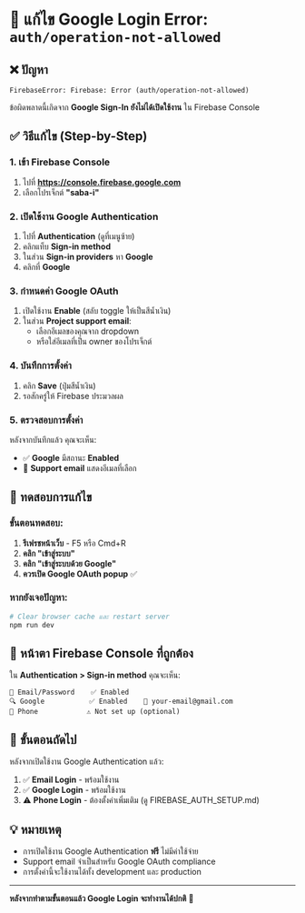 # 🚨 แก้ไข Google Login Error: `auth/operation-not-allowed`

## ❌ **ปัญหา**
```
FirebaseError: Firebase: Error (auth/operation-not-allowed)
```

ข้อผิดพลาดนี้เกิดจาก **Google Sign-In ยังไม่ได้เปิดใช้งาน** ใน Firebase Console

## ✅ **วิธีแก้ไข (Step-by-Step)**

### 1. เข้า Firebase Console
1. ไปที่ **https://console.firebase.google.com**
2. เลือกโปรเจ็กต์ **"saba-i"**

### 2. เปิดใช้งาน Google Authentication
1. ไปที่ **Authentication** (ดูที่เมนูซ้าย)
2. คลิกแท็บ **Sign-in method**
3. ในส่วน **Sign-in providers** หา **Google**
4. คลิกที่ **Google**

### 3. กำหนดค่า Google OAuth
1. เปิดใช้งาน **Enable** (สลับ toggle ให้เป็นสีน้ำเงิน)
2. ในส่วน **Project support email**:
   - เลือกอีเมลของคุณจาก dropdown
   - หรือใส่อีเมลที่เป็น owner ของโปรเจ็กต์

### 4. บันทึกการตั้งค่า
1. คลิก **Save** (ปุ่มสีน้ำเงิน)
2. รอสักครู่ให้ Firebase ประมวลผล

### 5. ตรวจสอบการตั้งค่า
หลังจากบันทึกแล้ว คุณจะเห็น:
- ✅ **Google** มีสถานะ **Enabled**
- 📧 **Support email** แสดงอีเมลที่เลือก

## 🧪 **ทดสอบการแก้ไข**

### ขั้นตอนทดสอบ:
1. **รีเฟรชหน้าเว็บ** - F5 หรือ Cmd+R
2. **คลิก "เข้าสู่ระบบ"**
3. **คลิก "เข้าสู่ระบบด้วย Google"**
4. **ควรเปิด Google OAuth popup** ✅

### หากยังเจอปัญหา:
```bash
# Clear browser cache และ restart server
npm run dev
```

## 📸 **หน้าตา Firebase Console ที่ถูกต้อง**

ใน **Authentication > Sign-in method** คุณจะเห็น:

```
📧 Email/Password    ✅ Enabled
🔍 Google           ✅ Enabled    📧 your-email@gmail.com
📱 Phone            ⚠️ Not set up (optional)
```

## 🚀 **ขั้นตอนถัดไป**

หลังจากเปิดใช้งาน Google Authentication แล้ว:

1. ✅ **Email Login** - พร้อมใช้งาน
2. ✅ **Google Login** - พร้อมใช้งาน
3. ⚠️ **Phone Login** - ต้องตั้งค่าเพิ่มเติม (ดู FIREBASE_AUTH_SETUP.md)

## 💡 **หมายเหตุ**

- การเปิดใช้งาน Google Authentication **ฟรี** ไม่มีค่าใช้จ่าย
- Support email จำเป็นสำหรับ Google OAuth compliance
- การตั้งค่านี้จะใช้งานได้ทั้ง development และ production

---

**หลังจากทำตามขั้นตอนแล้ว Google Login จะทำงานได้ปกติ** 🎉
